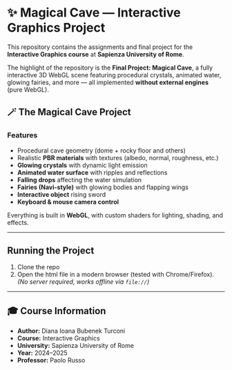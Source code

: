 # ✨ Magical Cave — Interactive Graphics Project

This repository contains the assignments and final project for the **Interactive Graphics course** at **Sapienza University of Rome**.  

The highlight of the repository is the **Final Project: Magical Cave**, a fully interactive 3D WebGL scene featuring procedural crystals, animated water, glowing fairies, and more — all implemented **without external engines** (pure WebGL).  


## 🪄 The Magical Cave Project

### Features
- Procedural cave geometry (dome + rocky floor and others)
- Realistic **PBR materials** with textures (albedo, normal, roughness, etc.)
- **Glowing crystals** with dynamic light emission
- **Animated water surface** with ripples and reflections
- **Falling drops** affecting the water simulation
- **Fairies (Navi-style)** with glowing bodies and flapping wings
- **Interactive object** rising sword
- **Keyboard & mouse camera control**

Everything is built in **WebGL**, with custom shaders for lighting, shading, and effects.

---

## Running the Project
1. Clone the repo
2. Open the html file in a modern browser (tested with Chrome/Firefox).  
   *(No server required, works offline via `file://`)*

---

## 🎓 Course Information
- **Author:** Diana Ioana Bubenek Turconi
- **Course:** Interactive Graphics  
- **University:** Sapienza University of Rome  
- **Year:** 2024–2025  
- **Professor:** Paolo Russo
